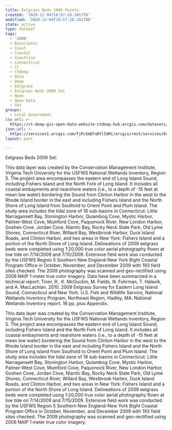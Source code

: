 ```yaml
---
title: Eelgrass Beds 2009 Points
created: '2020-12-04T18:57:28.201770'
modified: '2020-12-04T18:57:28.201780'
state: active
type: dataset
tags:
  - '2009'
  - Bioscience
  - Coast
  - Coastal
  - Coastline
  - Connecticut
  - Ct
  - Ctdeep
  - Data
  - Deep
  - Eelgrass
  - Eelgrass Beds 2009 Set
  - Open
  - Open Data
  - Set
groups:
  - Local Government
csv_url: >-
  https://ct-deep-gis-open-data-website-ctdeep.hub.arcgis.com/datasets/1d113edd88b847349776c33f75e8df51_0.csv?outSR=%7B%22latestWkid%22%3A2234%2C%22wkid%22%3A102656%7D
json_url: >-
  https://services1.arcgis.com/FjPcSmEFuDYlIdKC/arcgis/rest/services/Eelgrass_2009_Points_Beds/FeatureServer/0
layout: post

---
```

Eelgrass Beds 2009 Set:

This data layer was created by the Conservation Management Institute, Virginia Tech University for the USFWS National Wetlands Inventory, Region 5. The project area encompasses the eastern end of Long Island Sound, including Fishers Island and the North Fork of Long Island. It includes all coastal embayments and nearshore waters (i.e., to a depth of -15 feet at mean low water) bordering the Sound from Clinton Harbor in the west to the Rhode Island border in the east and including Fishers Island and the North Shore of Long Island from Southold to Orient Point and Plum Island. The study area includes the tidal zone of 18 sub-basins in Connecticut: Little Narragansett Bay, Stonington Harbor, Quiambog Cove, Mystic Harbor, Palmer-West Cove, Mumford Cove, Paquonock River, New London Harbor, Goshen Cove, Jordan Cove, Niantic Bay, Rocky Neck State Park, Old Lyme Shores, Connecticut River, Willard Bay, Westbrook Harbor, Duck Island Roads, and Clinton Harbor, and two areas in New York: Fishers Island and a portion of the North Shore of Long Island. Delineations of 2009 eelgrass beds were completed using 1:20,000 true color aerial photography flown at low tide on 7/14/2009 and 7/15/2009. Extensive field work was conducted by the USFWS Region 5 Southern New England-New York Bight Coastal Program Office in October, November, and December 2009 with 193 field sites checked. The 2009 photography was scanned and geo-rectified using 2006 NAIP 1 meter true color imagery. Data have been summarized in a technical report: Tiner, R., K. McGuckin, M. Fields, N. Fuhrman, T. Halavik, and A. MacLachlan. 2010. 2009 Eelgrass Survey for Eastern Long Island Sound, Connecticut and New York. U.S. Fish and Wildlife Service, National Wetlands Inventory Program, Northeast Region, Hadley, MA. National Wetlands Inventory report. 16 pp. plus Appendix.

This data layer was created by the Conservation Management Institute, Virginia Tech University for the USFWS National Wetlands Inventory, Region 5. The project area encompasses the eastern end of Long Island Sound, including Fishers Island and the North Fork of Long Island. It includes all coastal embayments and nearshore waters (i.e., to a depth of -15 feet at mean low water) bordering the Sound from Clinton Harbor in the west to the Rhode Island border in the east and including Fishers Island and the North Shore of Long Island from Southold to Orient Point and Plum Island. The study area includes the tidal zone of 18 sub-basins in Connecticut: Little Narragansett Bay, Stonington Harbor, Quiambog Cove, Mystic Harbor, Palmer-West Cove, Mumford Cove, Paquonock River, New London Harbor, Goshen Cove, Jordan Cove, Niantic Bay, Rocky Neck State Park, Old Lyme Shores, Connecticut River, Willard Bay, Westbrook Harbor, Duck Island Roads, and Clinton Harbor, and two areas in New York: Fishers Island and a portion of the North Shore of Long Island. Delineations of 2009 eelgrass beds were completed using 1:20,000 true color aerial photography flown at low tide on 7/14/2009 and 7/15/2009. Extensive field work was conducted by the USFWS Region 5 Southern New England-New York Bight Coastal Program Office in October, November, and December 2009 with 193 field sites checked. The 2009 photography was scanned and geo-rectified using 2006 NAIP 1 meter true color imagery.
